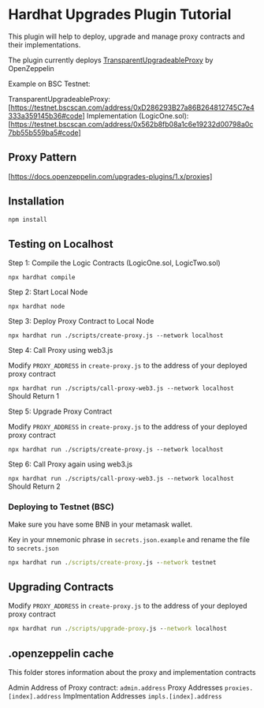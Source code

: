 # Hardhat Upgrades Plugin Tutorial

This plugin will help to deploy, upgrade and manage proxy contracts and their implementations.

The plugin currently deploys [TransparentUpgradeableProxy](https://docs.openzeppelin.com/contracts/3.x/api/proxy#TransparentUpgradeableProxy) by OpenZeppelin

Example on BSC Testnet:

TransparentUpgradeableProxy: [https://testnet.bscscan.com/address/0xD286293B27a86B264812745C7e4333a359145b36#code]
Implementation (LogicOne.sol): [https://testnet.bscscan.com/address/0x562b8fb08a1c6e19232d00798a0c7bb55b559ba5#code]

## Proxy Pattern

[https://docs.openzeppelin.com/upgrades-plugins/1.x/proxies]

## Installation

```cmd
npm install
```

## Testing on Localhost

Step 1: Compile the Logic Contracts (LogicOne.sol, LogicTwo.sol)

`npx hardhat compile`

Step 2: Start Local Node

`npx hardhat node`

Step 3: Deploy Proxy Contract to Local Node

`npx hardhat run ./scripts/create-proxy.js --network localhost`

Step 4: Call Proxy using web3.js

Modify `PROXY_ADDRESS` in `create-proxy.js` to the address of your deployed proxy contract

`npx hardhat run ./scripts/call-proxy-web3.js --network localhost` Should Return 1

Step 5: Upgrade Proxy Contract

Modify `PROXY_ADDRESS` in `create-proxy.js` to the address of your deployed proxy contract

`npx hardhat run ./scripts/create-proxy.js --network localhost`

Step 6: Call Proxy again using web3.js

`npx hardhat run ./scripts/call-proxy-web3.js --network localhost` Should Return 2

### Deploying to Testnet (BSC)

Make sure you have some BNB in your metamask wallet.

Key in your mnemonic phrase in `secrets.json.example` and rename the file to `secrets.json`

```cmd
npx hardhat run ./scripts/create-proxy.js --network testnet
```

## Upgrading Contracts

Modify `PROXY_ADDRESS` in `create-proxy.js` to the address of your deployed proxy contract

```cmd
npx hardhat run ./scripts/upgrade-proxy.js --network localhost
```

## .openzeppelin cache

This folder stores information about the proxy and implementation contracts

Admin Address of Proxy contract: `admin.address`
Proxy Addresses `proxies.[index].address`
Implmentation Addresses `impls.[index].address`

